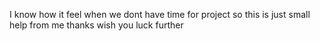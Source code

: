 I know how it feel when we dont have time for project so this is just small help from me thanks wish you luck further
